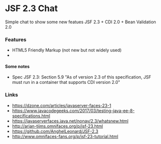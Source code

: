 # JSF 2.3 Chat

Simple chat to show some new featues JSF 2.3 + CDI 2.0 + Bean Validation 2.0

### Features

* HTML5 Friendly Markup (not new but not widely used)
* 



#### Some notes
* Spec JSF 2.3: Section 5.9 "As of version 2.3 of this specification, JSF must run in a container that supports CDI version 2.0"



### Links
* https://dzone.com/articles/javaserver-faces-23-1
* https://www.javacodegeeks.com/2017/03/testing-java-ee-8-specifications.html
* https://javaserverfaces.java.net/nonav/2.3/whatsnew.html
* http://arjan-tijms.omnifaces.org/p/jsf-23.html
* https://github.com/AnghelLeonard/JSF-2.3
* http://www.omnifaces-fans.org/p/jsf-23-tutorial.html